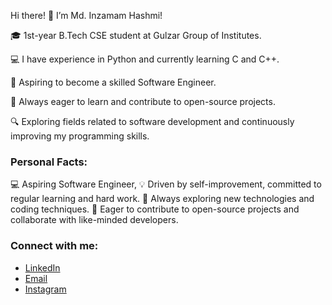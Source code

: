 Hi there! 👋 I’m Md. Inzamam Hashmi!

🎓 1st-year B.Tech CSE student at Gulzar Group of Institutes.

💻 I have experience in Python and currently learning C and C++.

🚀 Aspiring to become a skilled Software Engineer.

🌱 Always eager to learn and contribute to open-source projects.

🔍 Exploring fields related to software development and continuously improving my programming skills.
<!---
inzihashmi20/inzihashmi20 is a ✨ special ✨ repository because its `README.md` (this file) appears on your GitHub profile.
You can click the Preview link to take a look at your changes.
--->
### Personal Facts:

💻 Aspiring Software Engineer,
💡 Driven by self-improvement, committed to regular learning and hard work.
🌱 Always exploring new technologies and coding techniques.
🚀 Eager to contribute to open-source projects and collaborate with like-minded developers.

### Connect with me:
- [LinkedIn](https://www.linkedin.com/in/md-inzamam-hashmi-743551154?utm_source=share&utm_campaign=share_via&utm_content=profile&utm_medium=android_app)
- [Email](mailto:inzamamhashmi20@gmail.com)
- [Instagram](https://www.instagram.com/inzihashmi58/)

